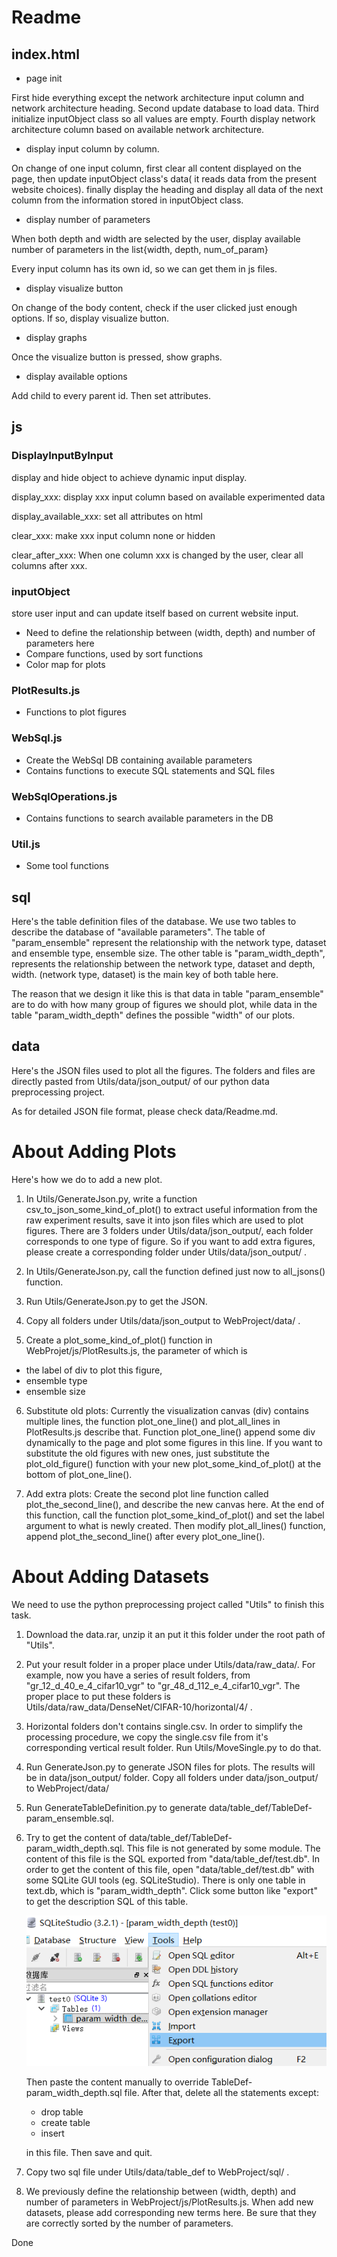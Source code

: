 
# Readme

## index.html

- page init

First hide everything except the network architecture input column and network architecture heading. Second update database to load data. Third initialize inputObject class so all values are empty. Fourth display network architecture column based on available network architecture.

- display input column by column. 

On change of one input column, first clear all content displayed  on the page, then update inputObject class's data( it reads data from the present website choices). finally display the heading and display all data of the next column from the information stored in inputObject class.

- display number of parameters

When both depth and width are selected by the user, display available number of parameters in the list{width, depth, num_of_param}

Every input column has its own id, so we can get them in js files.

- display visualize button

On change of the body content, check if the user clicked just enough options. If so, display visualize button.

- display graphs

Once the visualize button is pressed, show graphs.

- display available options

Add child to every parent id. Then set attributes.

## js

### DisplayInputByInput

display and hide object to achieve dynamic input display.

display_xxx: display xxx input column based on available experimented data

display_available_xxx: set all attributes on html

clear_xxx: make xxx input column none or hidden

clear_after_xxx: When one column xxx is changed by the user, clear all columns after xxx. 

### inputObject

store user input and can update itself based on current website input.
- Need to define the relationship between (width, depth) and number of parameters here
- Compare functions, used by sort functions
- Color map for plots

### PlotResults.js

- Functions to plot figures

### WebSql.js

- Create the WebSql DB containing available parameters
- Contains functions to execute SQL statements and SQL files

### WebSqlOperations.js

- Contains functions to search available parameters in the DB

### Util.js

- Some tool functions

## sql

Here's the table definition files of the database. We use two tables to describe the database of "available parameters". The table of "param_ensemble" represent the relationship with the network type, dataset and ensemble type, ensemble size. The other table is "param_width_depth", represents the relationship between the network type, dataset and depth, width. (network type, dataset) is the main key of both table here.

The reason that we design it like this is that data in table "param_ensemble" are to do with how many group of figures we should plot, while data in the table "param_width_depth" defines the possible "width" of our plots.

## data

Here's the JSON files used to plot all the figures. The folders and files are directly pasted from Utils/data/json_output/ of our python data preprocessing project.

As for detailed JSON file format, please check data/Readme.md.

# About Adding Plots

Here's how we do to add a new plot.

1. In Utils/GenerateJson.py, write a function csv_to_json_some_kind_of_plot() to  extract useful information from the raw experiment results, save it into json files which are used to plot figures. There are 3 folders under Utils/data/json_output/, each folder corresponds to one type of figure. So if you want to add extra figures, please create a corresponding folder under Utils/data/json_output/ .
2. In Utils/GenerateJson.py, call the function defined just now to all_jsons() function.
3. Run Utils/GenerateJson.py to get the JSON.
4. Copy all folders under Utils/data/json_output to WebProject/data/ .

5. Create a plot_some_kind_of_plot() function in WebProjet/js/PlotResults.js, the parameter of which is 

- the label of div to plot this figure, 
- ensemble type
- ensemble size

6. Substitute old plots: Currently the visualization canvas (div) contains multiple lines, the function plot_one_line() and plot_all_lines in PlotResults.js describe that. Function plot_one_line() append some div dynamically to the page and plot some figures in this line. If you want to substitute the old figures with new ones, just substitute the plot_old_figure() function with your new plot_some_kind_of_plot() at the bottom of plot_one_line().

7. Add extra plots: Create the second plot line function called plot_the_second_line(), and describe the new canvas here. At the end of this function, call the function plot_some_kind_of_plot() and set the label argument to what is newly created. Then modify plot_all_lines() function, append plot_the_second_line() after every plot_one_line().

# About Adding Datasets

We need to use the python preprocessing project called "Utils" to finish this task.

1. Download the data.rar, unzip it an put it this folder under the root path of "Utils". 

2. Put your result folder in a proper place under Utils/data/raw_data/. For example, now you have a series of result folders, from "gr_12_d_40_e_4_cifar10_vgr" to "gr_48_d_112_e_4_cifar10_vgr". The proper place to put these folders is Utils/data/raw_data/DenseNet/CIFAR-10/horizontal/4/ .

3. Horizontal folders don't contains single.csv. In order to simplify the processing procedure, we copy the single.csv file from it's corresponding vertical result folder. Run Utils/MoveSingle.py to do that.

4. Run GenerateJson.py to generate JSON files for plots. The results will be in data/json_output/ folder. Copy all folders under data/json_output/ to WebProject/data/

5. Run GenerateTableDefinition.py to generate data/table_def/TableDef-param_ensemble.sql.

6. Try to get the content of data/table_def/TableDef-param_width_depth.sql. This file is not generated by some module. The content of this file is the SQL exported from "data/table_def/test.db". In order to get the content of this file, open "data/table_def/test.db" with some SQLite GUI tools (eg. SQLiteStudio). There is only one table in text.db, which is "param_width_depth". Click some button like "export" to get the description SQL of this table. 

   ![image-20200912231447301](ReadMe.assets/image-20200912231447301.png)

   Then paste the content manually to override TableDef-param_width_depth.sql file. After that, delete all the statements except:

   - drop table
   - create table
   - insert

   in this file. Then save and quit.

7. Copy two sql file under Utils/data/table_def to WebProject/sql/ .
8. We previously define the relationship between (width, depth) and number of parameters in WebProject/js/PlotResults.js. When add new datasets, please add corresponding new terms here. Be sure that they are correctly sorted by the number of parameters.

Done

